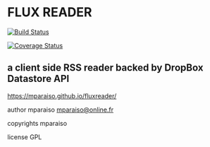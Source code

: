 FLUX READER
===========

[![Build Status](https://travis-ci.org/Mparaiso/fluxreader.svg?branch=master)](https://travis-ci.org/Mparaiso/fluxreader)


[![Coverage Status](https://coveralls.io/repos/Mparaiso/fluxreader/badge.png)](https://coveralls.io/r/Mparaiso/fluxreader)

a client side RSS reader backed by DropBox Datastore API
--------------------------------------------------------

https://mparaiso.github.io/fluxreader/

author mparaiso <mparaiso@online.fr>

copyrights mparaiso

license GPL


